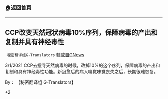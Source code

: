 ###  [:house:返回首頁](https://github.com/ourhimalayas/txt)
---

## CCP改变天然冠状病毒10%序列，保障病毒的产出和复制并具有神经毒性
` 秘密翻译组G-Translators` [轉載自GNews](https://gnews.org/zh-hans/953344/)

3/1/2021 CCP去搜寻天然病毒的时候，改掉10%的这个序列，保障病毒的产出和复制和具有神经毒性功能。新冠愈后的病人嗅觉味觉丧失之后，长期很难恢复。

By： 【秘密翻译组 G-Translators】



+2
